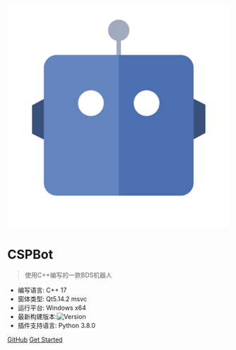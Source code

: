 ![logo](icon.svg)

# CSPBot

> 使用C++编写的一款BDS机器人

* 编写语言: C++ 17
* 窗体类型: Qt5.14.2 msvc
* 运行平台: Windows x64
* 最新构建版本:![Version](https://img.shields.io/github/v/release/HuoHuas001/CSPBot2.0?label=%E5%BD%93%E5%89%8D%E7%89%88%E6%9C%AC&style=plastic)
* 插件支持语言: Python 3.8.0

[GitHub](https://github.com/HuoHuas001/CSPBot.git)
[Get Started](zh-cn/使用方法/初始化程序)